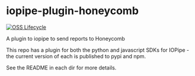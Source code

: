 # iopipe-plugin-honeycomb

[![OSS Lifecycle](https://img.shields.io/osslifecycle/honeycombio/iopipe-plugin-honeycomb?color=success)](https://github.com/honeycombio/home/blob/main/honeycomb-oss-lifecycle-and-practices.md)

A plugin to iopipe to send reports to Honeycomb

This repo has a plugin for both the python and javascript SDKs for IOPipe - the
current version of each is published to pypi and npm.

See the README in each dir for more details.

